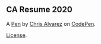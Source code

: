 CA Resume 2020
--------------


A [Pen](https://codepen.io/chrsalvarez/pen/jOMyvwp) by [Chris Alvarez](https://codepen.io/chrsalvarez) on [CodePen](https://codepen.io).

[License](https://codepen.io/chrsalvarez/pen/jOMyvwp/license).